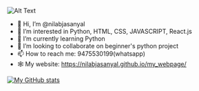![Alt Text](https://media.giphy.com/media/o0vwzuFwCGAFO/giphy.gif)
- 👋 Hi, I’m @nilabjasanyal
- 👀 I’m interested in Python, HTML, CSS, JAVASCRIPT, React.js
- 🌱 I’m currently learning Python
- 💞️ I’m looking to collaborate on beginner's python project
- 📫 How to reach me: 9475530199(whatsapp)
- 🕸  My website: https://nilabjasanyal.github.io/my_webpage/



[![My GitHub stats](https://github-readme-stats.vercel.app/api?username=nilabjasanyal)](https://github.com/nilabjasanyal/github-readme-stats)


<!---
nilabjasanyal/nilabjasanyal is a ✨ special ✨ repository because its `README.md` (this file) appears on your GitHub profile.
You can click the Preview link to take a look at your changes.
--->
